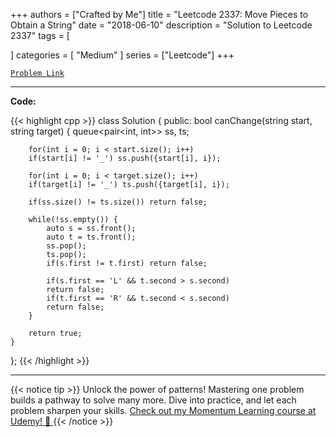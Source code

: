 
+++
authors = ["Crafted by Me"]
title = "Leetcode 2337: Move Pieces to Obtain a String"
date = "2018-06-10"
description = "Solution to Leetcode 2337"
tags = [
    
]
categories = [
    "Medium"
]
series = ["Leetcode"]
+++



[`Problem Link`](https://leetcode.com/problems/move-pieces-to-obtain-a-string/description/)

---

**Code:**

{{< highlight cpp >}}
class Solution {
public:
    bool canChange(string start, string target) {
        queue<pair<int, int>> ss, ts;

        for(int i = 0; i < start.size(); i++)
        if(start[i] != '_') ss.push({start[i], i});

        for(int i = 0; i < target.size(); i++)
        if(target[i] != '_') ts.push({target[i], i});

        if(ss.size() != ts.size()) return false;

        while(!ss.empty()) {
            auto s = ss.front();
            auto t = ts.front();
            ss.pop();
            ts.pop();
            if(s.first != t.first) return false;

            if(s.first == 'L' && t.second > s.second)
            return false;
            if(t.first == 'R' && t.second < s.second)
            return false;
        }

        return true;
    }
};
{{< /highlight >}}


---


{{< notice tip >}}
Unlock the power of patterns! Mastering one problem builds a pathway to solve many more. Dive into practice, and let each problem sharpen your skills. [Check out my Momentum Learning course at Udemy! 🚀 ](https://www.udemy.com/course/algorithms-and-data-structures-in-cpp/)
{{< /notice >}}

